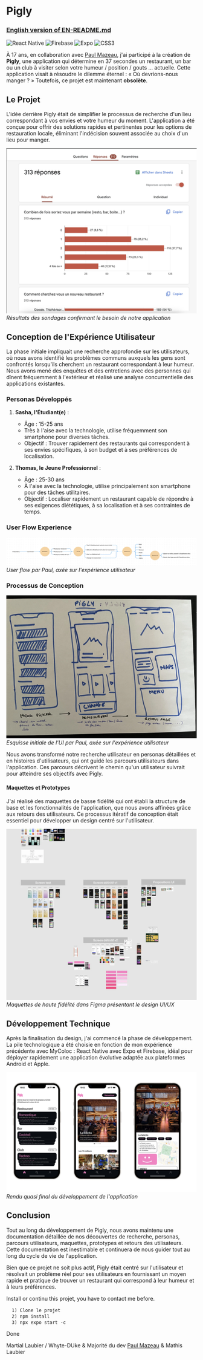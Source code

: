 # Pigly

### [English version of EN-README.md](https://github.com/Martial4034/Pigly/blob/main/EN-README.md)

![React Native](https://img.shields.io/badge/react_native-%2320232a.svg?style=for-the-badge&logo=react&logoColor=%2361DAFB) ![Firebase](https://img.shields.io/badge/firebase-%23039BE5.svg?style=for-the-badge&logo=firebase) ![Expo](https://img.shields.io/badge/expo-1C1E24?style=for-the-badge&logo=expo&logoColor=#D04A37) ![CSS3](https://img.shields.io/badge/css3-%231572B6.svg?style=for-the-badge&logo=css3&logoColor=white)

À 17 ans, 
   en collaboration avec [Paul Mazeau](https://www.paulmazeau.com/), j'ai participé à la création de **Pigly**, une application qui détermine en 37 secondes un restaurant, un bar ou un club à visiter selon votre humeur / position / gouts ... actuelle. 
Cette application visait à résoudre le dilemme éternel :
   « Où devrions-nous manger ? » 
Toutefois, ce projet est maintenant **obsolète**.

## Le Projet
L'idée derrière Pigly était de simplifier le processus de recherche d'un lieu correspondant à vos envies et votre humeur du moment. L'application a été conçue pour offrir des solutions rapides et pertinentes pour les options de restauration locale, éliminant l'indécision souvent associée au choix d'un lieu pour manger.

![Image des Sondages](https://github.com/Martial4034/Pigly/blob/main/assets/preview2.webp)  
*Résultats des sondages confirmant le besoin de notre application*

## Conception de l'Expérience Utilisateur
La phase initiale impliquait une recherche approfondie sur les utilisateurs, où nous avons identifié les problèmes communs auxquels les gens sont confrontés lorsqu'ils cherchent un restaurant correspondant à leur humeur. Nous avons mené des enquêtes et des entretiens avec des personnes qui dînent fréquemment à l'extérieur et réalisé une analyse concurrentielle des applications existantes.

### Personas Développés
1. **Sasha, l'Étudiant(e)** :
   - Âge : 15-25 ans
   - Très à l'aise avec la technologie, utilise fréquemment son smartphone pour diverses tâches.
   - Objectif : Trouver rapidement des restaurants qui correspondent à ses envies spécifiques, à son budget et à ses préférences de localisation.

2. **Thomas, le Jeune Professionnel** :
   - Âge : 25-30 ans
   - À l'aise avec la technologie, utilise principalement son smartphone pour des tâches utilitaires.
   - Objectif : Localiser rapidement un restaurant capable de répondre à ses exigences diététiques, à sa localisation et à ses contraintes de temps.
### User Flow Experience
![Esquisse de Paul](https://raw.githubusercontent.com/Martial4034/Pigly/main/assets/preview3.webp)
*User flow par Paul, axée sur l'expérience utilisateur*


### Processus de Conception
![Esquisse de Paul](https://raw.githubusercontent.com/Martial4034/Pigly/main/assets/preview4.webp)
*Esquisse initiale de l'UI par Paul, axée sur l'expérience utilisateur*

Nous avons transformé notre recherche utilisateur en personas détaillées et en histoires d'utilisateurs, qui ont guidé les parcours utilisateurs dans l'application. Ces parcours décrivent le chemin qu'un utilisateur suivrait pour atteindre ses objectifs avec Pigly.

#### Maquettes et Prototypes
J'ai réalisé des maquettes de basse fidélité qui ont établi la structure de base et les fonctionnalités de l'application, que nous avons affinées grâce aux retours des utilisateurs. Ce processus itératif de conception était essentiel pour développer un design centré sur l'utilisateur.

![Prototype Figma](https://raw.githubusercontent.com/Martial4034/Pigly/main/assets/preview5.webp)
*Maquettes de haute fidélité dans Figma présentant le design UI/UX*

## Développement Technique
Après la finalisation du design, j'ai commencé la phase de développement. La pile technologique a été choisie en fonction de mon expérience précédente avec MyColoc : React Native avec Expo et Firebase, idéal pour déployer rapidement une application évolutive adaptée aux plateformes Android et Apple.

![Rendu du Développement](https://raw.githubusercontent.com/Martial4034/Pigly/main/assets/preview1.png)
*Rendu quasi final du développement de l'application*

## Conclusion
Tout au long du développement de Pigly, nous avons maintenu une documentation détaillée de nos découvertes de recherche, personas, parcours utilisateurs, maquettes, prototypes et retours des utilisateurs. Cette documentation est inestimable et continuera de nous guider tout au long du cycle de vie de l'application.

Bien que ce projet ne soit plus actif, Pigly était centré sur l'utilisateur et résolvait un problème réel pour ses utilisateurs en fournissant un moyen rapide et pratique de trouver un restaurant qui correspond à leur humeur et à leurs préférences.

Install or continu this projet, you have to contact me before.
```
  1) Clone le projet
  2) npm install
  3) npx expo start -c
```
Done

Martial Laubier / Whyte-DUke & Majorité du dev [Paul Mazeau](https://www.paulmazeau.com/) &  Mathis Laubier
